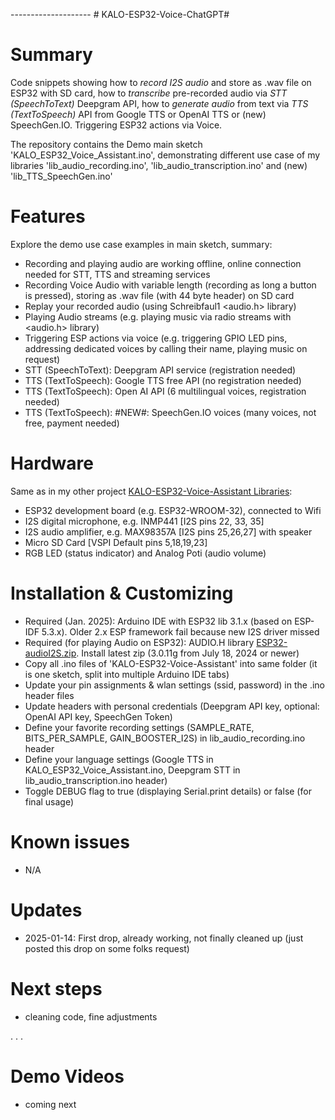 -------------------- # KALO-ESP32-Voice-ChatGPT#
# Summary
Code snippets showing how to _record I2S audio_ and store as .wav file on ESP32 with SD card, how to _transcribe_ pre-recorded audio via _STT (SpeechToText)_ Deepgram API, how to _generate audio_ from text via _TTS (TextToSpeech)_ API from Google TTS or OpenAI TTS or (new) SpeechGen.IO. Triggering ESP32 actions via Voice.

The repository contains the Demo main sketch  'KALO_ESP32_Voice_Assistant.ino', demonstrating different use case of my libraries 'lib_audio_recording.ino', 'lib_audio_transcription.ino' and (new) 'lib_TTS_SpeechGen.ino' 

# Features
Explore the demo use case examples in main sketch, summary:
- Recording and playing audio are working offline, online connection needed for STT, TTS and streaming services
- Recording Voice Audio with variable length (recording as long a button is pressed), storing as .wav file (with 44 byte header) on SD card  
- Replay your recorded audio (using Schreibfaul1 <audio.h> library) 
- Playing Audio streams (e.g. playing music via radio streams with <audio.h> library)
- Triggering ESP actions via voice (e.g. triggering GPIO LED pins, addressing dedicated voices by calling their name, playing music on request)
- STT (SpeechToText): Deepgram API service (registration needed)  
- TTS (TextToSpeech): Google TTS free API (no registration needed)  
- TTS (TextToSpeech): Open AI API (6 multilingual voices, registration needed)
- TTS (TextToSpeech): #NEW#: SpeechGen.IO voices (many voices, not free, payment needed)  

# Hardware
Same as in my other project [KALO-ESP32-Voice-Assistant Libraries](https://github.com/kaloprojects/KALO-ESP32-Voice-Assistant):
- ESP32 development board (e.g. ESP32-WROOM-32), connected to Wifi
- I2S digital microphone, e.g. INMP441 [I2S pins 22, 33, 35]          
- I2S audio amplifier, e.g. MAX98357A [I2S pins 25,26,27] with speaker
- Micro SD Card [VSPI Default pins 5,18,19,23] 
- RGB LED (status indicator) and Analog Poti (audio volume)

# Installation & Customizing
- Required (Jan. 2025): Arduino IDE with ESP32 lib 3.1.x (based on ESP-IDF 5.3.x). Older 2.x ESP framework fail because new I2S driver missed
- Required (for playing Audio on ESP32): AUDIO.H library [ESP32-audioI2S.zip](https://github.com/schreibfaul1/ESP32-audioI2S). Install latest zip  (3.0.11g from July 18, 2024 or newer)
- Copy all .ino files of 'KALO-ESP32-Voice-Assistant' into same folder (it is one sketch, split into multiple Arduino IDE tabs)
- Update your pin assignments & wlan settings (ssid, password) in the .ino header files
- Update headers with personal credentials (Deepgram API key, optional: OpenAI API key, SpeechGen Token)
- Define your favorite recording settings (SAMPLE_RATE, BITS_PER_SAMPLE, GAIN_BOOSTER_I2S) in lib_audio_recording.ino header
- Define your language settings (Google TTS in KALO_ESP32_Voice_Assistant.ino, Deepgram STT in lib_audio_transcription.ino header)
- Toggle DEBUG flag to true (displaying Serial.print details) or false (for final usage)

# Known issues
- N/A

# Updates
- 2025-01-14: First drop, already working, not finally cleaned up (just posted this drop on some folks request)

# Next steps
- cleaning code, fine adjustments


.
.
.

# Demo Videos
- coming next
